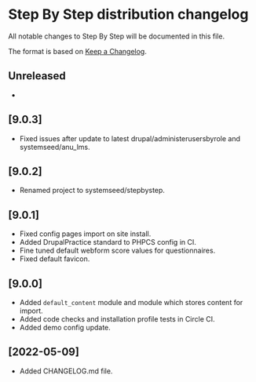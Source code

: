 # Step By Step distribution changelog
All notable changes to Step By Step will be documented in this file.

The format is based on [Keep a Changelog](https://keepachangelog.com/en/1.0.0/).

## Unreleased
-

## [9.0.3]
- Fixed issues after update to latest drupal/administerusersbyrole and systemseed/anu_lms.

## [9.0.2]
- Renamed project to systemseed/stepbystep.

## [9.0.1]
- Fixed config pages import on site install.
- Added DrupalPractice standard to PHPCS config in CI.
- Fine tuned default webform score values for questionnaires.
- Fixed default favicon.

## [9.0.0]
- Added `default_content` module and module which stores content for import.
- Added code checks and installation profile tests in Circle CI.
- Added demo config update.

## [2022-05-09]
- Added CHANGELOG.md file.
